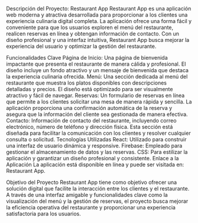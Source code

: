 Descripción del Proyecto: Restaurant App
Restaurant App es una aplicación web moderna y atractiva desarrollada para proporcionar a los clientes una experiencia culinaria digital completa. La aplicación ofrece una forma fácil y conveniente para que los usuarios exploren el menú del restaurante, realicen reservas en línea y obtengan información de contacto. Con un diseño profesional y una interfaz intuitiva, Restaurant App busca mejorar la experiencia del usuario y optimizar la gestión del restaurante.

Funcionalidades Clave
Página de Inicio: Una página de bienvenida impactante que presenta el restaurante de manera cálida y profesional. El diseño incluye un fondo atractivo y un mensaje de bienvenida que destaca la experiencia culinaria ofrecida.
Menú: Una sección dedicada al menú del restaurante que muestra los platos disponibles con descripciones detalladas y precios. El diseño está optimizado para ser visualmente atractivo y fácil de navegar.
Reservas: Un formulario de reservas en línea que permite a los clientes solicitar una mesa de manera rápida y sencilla. La aplicación proporciona una confirmación automática de la reserva y asegura que la información del cliente sea gestionada de manera efectiva.
Contacto: Información de contacto del restaurante, incluyendo correo electrónico, número de teléfono y dirección física. Esta sección está diseñada para facilitar la comunicación con los clientes y resolver cualquier consulta o solicitud.
Tecnologías Utilizadas
React: Utilizado para construir una interfaz de usuario dinámica y responsive.
Firebase: Empleado para gestionar el almacenamiento de datos y las reservas.
CSS: Para estilizar la aplicación y garantizar un diseño profesional y consistente.
Enlace a la Aplicación
La aplicación está disponible en línea y puede ser visitada en: Restaurant App.

Objetivo del Proyecto
Restaurant App tiene como objetivo ofrecer una solución digital que facilite la interacción entre los clientes y el restaurante. A través de una interfaz amigable y funcionalidades clave como la visualización del menú y la gestión de reservas, el proyecto busca mejorar la eficiencia operativa del restaurante y proporcionar una experiencia satisfactoria para los usuarios.